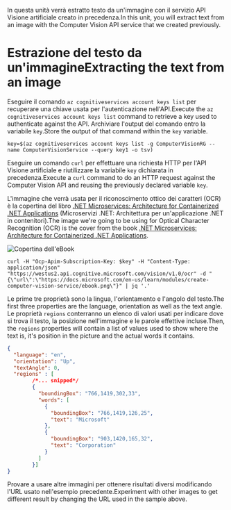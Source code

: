 <span data-ttu-id="c16a6-101">In questa unità verrà estratto testo da un'immagine con il servizio API Visione artificiale creato in precedenza.</span><span class="sxs-lookup"><span data-stu-id="c16a6-101">In this unit, you will extract text from an image with the Computer Vision API service that we created previously.</span></span>

# <a name="extracting-the-text-from-an-image"></a><span data-ttu-id="c16a6-102">Estrazione del testo da un'immagine</span><span class="sxs-lookup"><span data-stu-id="c16a6-102">Extracting the text from an image</span></span>

<span data-ttu-id="c16a6-103">Eseguire il comando `az cognitiveservices account keys list` per recuperare una chiave usata per l'autenticazione nell'API.</span><span class="sxs-lookup"><span data-stu-id="c16a6-103">Execute the `az cognitiveservices account keys list` command to retrieve a key used to authenticate against the API.</span></span> <span data-ttu-id="c16a6-104">Archiviare l'output del comando entro la variabile `key`.</span><span class="sxs-lookup"><span data-stu-id="c16a6-104">Store the output of that command within the `key` variable.</span></span>

```azurecli
key=$(az cognitiveservices account keys list -g ComputerVisionRG --name ComputerVisionService --query key1 -o tsv)
```

<span data-ttu-id="c16a6-105">Eseguire un comando `curl` per effettuare una richiesta HTTP per l'API Visione artificiale e riutilizzare la variabile `key` dichiarata in precedenza.</span><span class="sxs-lookup"><span data-stu-id="c16a6-105">Execute a `curl` command to do an HTTP request against the Computer Vision API and reusing the previously declared variable `key`.</span></span>

<span data-ttu-id="c16a6-106">L'immagine che verrà usata per il riconoscimento ottico dei caratteri (OCR) è la copertina del libro [.NET Microservices: Architecture for Containerized .NET Applications](/dotnet/standard/microservices-architecture/) (Microservizi .NET: Architettura per un'applicazione .NET in contenitori).</span><span class="sxs-lookup"><span data-stu-id="c16a6-106">The image we're going to be using for Optical Character Recognition (OCR) is the cover from the book [.NET Microservices: Architecture for Containerized .NET Applications](/dotnet/standard/microservices-architecture/).</span></span>

![Copertina dell'eBook](../images/ebook.png)

```azurecli
curl -H "Ocp-Apim-Subscription-Key: $key" -H "Content-Type: application/json" "https://westus2.api.cognitive.microsoft.com/vision/v1.0/ocr" -d "{\"url\":\"https://docs.microsoft.com/en-us/learn/modules/create-computer-vision-service/ebook.png\"}" | jq '.'
```

<span data-ttu-id="c16a6-108">Le prime tre proprietà sono la lingua, l'orientamento e l'angolo del testo.</span><span class="sxs-lookup"><span data-stu-id="c16a6-108">The first three properties are the language, orientation as well as the text angle.</span></span> <span data-ttu-id="c16a6-109">Le proprietà `regions` conterranno un elenco di valori usati per indicare dove si trova il testo, la posizione nell'immagine e le parole effettive incluse.</span><span class="sxs-lookup"><span data-stu-id="c16a6-109">Then, the `regions` properties will contain a list of values used to show where the text is, it's position in the picture and the actual words it contains.</span></span>

```json
{
  "language": "en",
  "orientation": "Up",
  "textAngle": 0,
  "regions" : [
        /*... snipped*/
        {
          "boundingBox": "766,1419,302,33",
          "words": [
            {
              "boundingBox": "766,1419,126,25",
              "text": "Microsoft"
            },
            {
              "boundingBox": "903,1420,165,32",
              "text": "Corporation"
            }
          ]
        }]
}
```

<span data-ttu-id="c16a6-110">Provare a usare altre immagini per ottenere risultati diversi modificando l'URL usato nell'esempio precedente.</span><span class="sxs-lookup"><span data-stu-id="c16a6-110">Experiment with other images to get different result by changing the URL used in the sample above.</span></span>